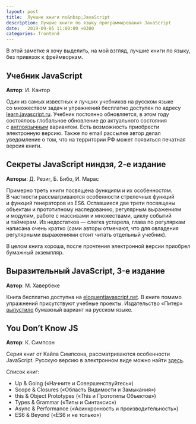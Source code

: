 ```yaml
---
layout: post
title:  Лучшие книги по&nbsp;JavaScript
description: Лучшие книги по языку программирования JavaScript
date:   2019-09-05 11:00:00 +0300
categories: frontend
---
```


<p>В&nbsp;этой заметке я&nbsp;хочу выделить, на&nbsp;мой взгляд, лучшие книги по&nbsp;языку, без привязок к&nbsp;фреймворкам.</p>

<h2>Учебник JavaScript</h2>

<p><b>Автор</b>: И.&nbsp;Кантор</p>

<p>Один из&nbsp;самых известных и&nbsp;лучших учебников на&nbsp;русском языке со&nbsp;множеством задач и&nbsp;упражнений бесплатно доступен по&nbsp;адресу <a href="https://learn.javascript.ru/" rel="noopener noreferrer" target="_blank">learn.javascript.ru</a>. Учебник постоянно обновляется, в&nbsp;этом году состоялось глобальное обновление до&nbsp;актуального состояния с&nbsp;<a href="https://javascript.info/" rel="noopener noreferrer" target="_blank">англоязычным</a> вариантом. Есть возможность приобрести электронную версию. Также по&nbsp;email рассылке автор делал уведомление о&nbsp;том, что на&nbsp;территории&nbsp;РФ может появиться печатная версия книги.</p>

<h2>Секреты JavaScript ниндзя, 2-е издание</h2>

<p><b>Авторы</b>: Д.&nbsp;Резиг, Б. Бибо, И.&nbsp;Марас</p>

<p>Примерно треть книги посвящена функциям и&nbsp;их&nbsp;особенностям. В&nbsp;частности рассматриваются особенности стрелочных функций и&nbsp;функций генераторов из&nbsp;ES6.
Оставшиеся две трети посвящены объектам и&nbsp;прототипному наследованию, регулярным выражениям и&nbsp;модулям, работе с&nbsp;массивами и&nbsp;множествами, циклу событий и&nbsp;таймерам.
Из&nbsp;недостатков&nbsp;&mdash; слегка устарела, глава по&nbsp;регуляркам написана очень кратко (сами авторы отмечают, что для&nbsp;овладения регулярными выражениями стоит читать отдельный учебник).</p>
<p>В&nbsp;целом книга хороша, после прочтения электронной версии приобрел бумажный экземпляр.</p>

<h2>Выразительный JavaScript, 3-е издание</h2>
<p><b>Автор</b>: М. Хавербеке</p>

<p>Книга бесплатно доступна на&nbsp;<a href="https://eloquentjavascript.net" rel="noopener noreferrer" target="_blank">eloquentjavascript.net</a>. В&nbsp;книге помимо упражнений присутствуют учебные проекты. Издательство &laquo;Питер&raquo; <a href="https://www.piter.com/product/vyrazitelnyy-javascript-sovremennoe-veb-programmirovanie-3-e-izdanie" rel="noopener noreferrer" target="_blank">выпустило</a> бумажный вариант на&nbsp;русском языке.</p>

<h2>You Don&rsquo;t Know JS</h2>
<p><b>Автор</b>: К.&nbsp;Симпсон</p>

<p>Серия книг от&nbsp;Кайла Симпсона, рассматриваются особенности JavaScript. Русскую версию в&nbsp;электронном виде можно найти <a href="https://github.com/azat-io/you-dont-know-js-ru" rel="noopener noreferrer" target="_blank">здесь</a>.</p>

<p>Список книг:</p>
<ul>
    <li>Up&nbsp;&amp;&nbsp;Going (&laquo;Начните и&nbsp;Совершенствуйтесь&raquo;)</li>
    <li>Scope &amp;&nbsp;Closures (&laquo;Область Видимости и&nbsp;Замыкания&raquo;)</li>
    <li>this &amp;&nbsp;Object Prototypes (&laquo;This и&nbsp;Прототипы Объектов&raquo;)</li>
    <li>Types &amp;&nbsp;Grammar (&laquo;Типы и&nbsp;Синтаксис&raquo;)</li>
    <li>Async &amp;&nbsp;Performance (&laquo;Асинхронность и&nbsp;производительность&raquo;)</li>
    <li>ES6&nbsp;&amp; Beyond (&laquo;ES6 и&nbsp;не&nbsp;только&raquo;)</li>
</ul>